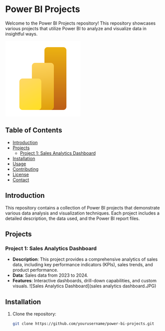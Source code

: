 # Power BI Projects

Welcome to the Power BI Projects repository! This repository showcases various projects that utilize Power BI to analyze and visualize data in insightful ways.

![Power BI Banner](icons8-power-bi-logo-240.png)

## Table of Contents

- [Introduction](#introduction)
- [Projects](#projects)
  - [Project 1: Sales Analytics Dashboard](#project-1-sales-analysis)
- [Installation](#installation)
- [Usage](#usage)
- [Contributing](#contributing)
- [License](#license)
- [Contact](#contact)

## Introduction

This repository contains a collection of Power BI projects that demonstrate various data analysis and visualization techniques. Each project includes a detailed description, the data used, and the Power BI report files.

## Projects

### Project 1: Sales Analytics Dashboard

- **Description**: This project provides a comprehensive analytics of sales data, including key performance indicators (KPIs), sales trends, and product performance.
- **Data**: Sales data from 2023 to 2024.
- **Features**: Interactive dashboards, drill-down capabilities, and custom visuals.
  ![Sales Analytics Dashboard](sales analytics dashboard.JPG)
  
## Installation

1. Clone the repository:
   ```bash
   git clone https://github.com/yourusername/power-bi-projects.git
